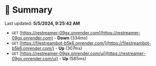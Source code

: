 # 📖 Summary
Last updated: **5/5/2024, 9:25:42 AM**

- `GET` [https://restreamer-09gx.onrender.com](https://restreamer-09gx.onrender.com) - **Down** (334ms)
- `GET` [https://filestreambot-b5k6.onrender.com/](https://filestreambot-b5k6.onrender.com/) - **Up** (307ms)
- `GET` [https://restreamer-09gx.onrender.com/ui](https://restreamer-09gx.onrender.com/ui) - **Up** (585ms)
